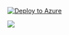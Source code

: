 [![Deploy to Azure](https://azuredeploy.net/deploybutton.svg)](https://azuredeploy.net/)






<a href="http://armviz.io/#/?load=https://raw.githubusercontent.com/sredlin/azure-arm-templates/master/azuredeploy.json" target="_blank">
    <img src="http://armviz.io/visualizebutton.png"/>
</a>
